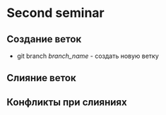 # Second seminar

## Создание веток
* git branch _branch_name_ - создать новую ветку
## Слияние веток

## Конфликты при слияниях